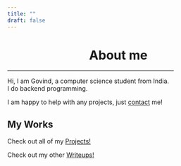 ```yaml
---
title: ""
draft: false
---
```


# <div style="text-align: center;">About me</div>

<hr width=75%>

Hi, I am Govind, a computer science student from India.\
I do backend programming.

I am happy to help with any projects, just [contact](/contact) me!

## My Works
Check out all of my [Projects!](/projects)

Check out my other [Writeups!](/blogs)